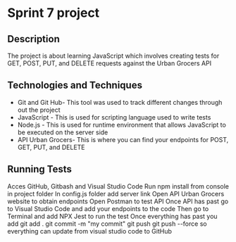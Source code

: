 # Sprint 7 project

## Description
The project is about learning JavaScript which involves creating tests for GET, POST, PUT, and DELETE requests against the Urban Grocers API

## Technologies and Techniques
- Git and Git Hub- This tool was used to track different changes through out the project
- JavaScript - This is used for scripting language used to write tests
- Node.js - This is used for runtime environment that allows JavaScript to be executed on the server side
- API Urban Grocers- This is where you can find your endpoints for POST, GET, PUT, and DELETE


## Running Tests
Acces GitHub, Gitbash and Visual Studio Code
Run npm install from console in project folder
In config.js folder add server link
Open API Urban Grocers website to obtain endpoints
Open Postman to test API
Once API has past go to Visual Studio Code and add your endpoints to the code
Then go to Terminal and add NPX Jest to run the test
Once everything has past you add git add .
git commit -m "my commit"
git push
git push --force so everything can update from visual studio code to GitHub
